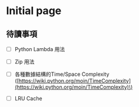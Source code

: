 # Initial page

## 待讀事項

* [ ] Python Lambda 用法
* [ ] Zip 用法
* [ ] 各種數據結構的Time/Space Complexity  \([https://wiki.python.org/moin/TimeComplexity](https://wiki.python.org/moin/TimeComplexity)\)
* [ ] LRU Cache



